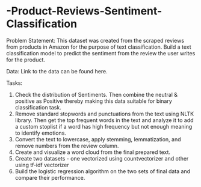 ﻿# -Product-Reviews-Sentiment-Classification
Problem Statement:
This dataset was created from the scraped reviews from products in Amazon for the purpose of text classification. Build a text classification model to predict the sentiment from the review the user writes for the product.

Data:
Link to the data can be found here.

Tasks:
1.	Check the distribution of Sentiments. Then combine the neutral & positive as Positive thereby making this data suitable for binary classification task.
2.	Remove standard stopwords and punctuations from the text using NLTK library. Then get the top frequent words in the text and analyze it to add a custom stoplist if a word has high frequency but not enough meaning to identify emotions.
3.	Convert the text to lowercase, apply stemming, lemmatization, and remove numbers from the review column.
4.	Create and visualize a word cloud from the final prepared text. 
5.	Create two datasets - one vectorized using countvectorizer and other using tf-idf vectorizer
6.	Build the logistic regression algorithm on the two sets of final data and compare their performance.
